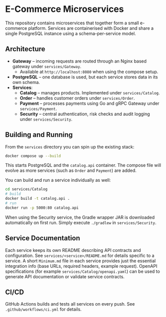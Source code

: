 # E-Commerce Microservices

This repository contains microservices that together form a small e-commerce platform. Services are containerised with Docker and share a single PostgreSQL instance using a schema-per-service model.

## Architecture

- **Gateway** – incoming requests are routed through an Nginx based gateway under `services/Gateway`.
  - Available at `http://localhost:8080` when using the compose setup.
- **PostgreSQL** – one database is used, but each service stores data in its own schema.
- **Services**:
  - **Catalog** – manages products. Implemented under `services/Catalog`.
  - **Order** – handles customer orders under `services/Order`.
  - **Payment** – processes payments using Go and gRPC Gateway under `services/Payment`.
  - **Security** – central authentication, risk checks and audit logging under `services/Security`.

## Building and Running

From the `services` directory you can spin up the existing stack:

```bash
docker compose up --build
```

This starts PostgreSQL and the `catalog.api` container. The compose file will evolve as more services (such as `Order` and `Payment`) are added.

You can build and run a service individually as well:

```bash
cd services/Catalog
# build
docker build -t catalog.api .
# run
docker run -p 5000:80 catalog.api
```
When using the Security service, the Gradle wrapper JAR is downloaded
automatically on first run. Simply execute `./gradlew` in `services/Security`.

## Service Documentation

Each service keeps its own README describing API contracts and configuration. See `services/<service>/README.md` for details specific to a service. A short `Minimum.md` file in each service provides just the essential integration info (base URLs, required headers, example request).
OpenAPI specifications (for example `services/Catalog/openapi.yaml`) can be used to generate API documentation or validate service contracts.

## CI/CD

GitHub Actions builds and tests all services on every push. See `.github/workflows/ci.yml` for details.
